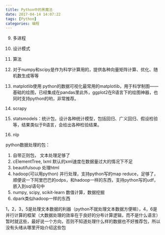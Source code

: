 ```yaml
---
title: Python中的黑魔法
date: 2017-04-14 14:07:22
tags: [Python]
categories: 编程
---
```

9. 多进程

11. 设计模式

12. 算法

14. 对于numpy和scipy是作为科学计算用的，提供各种向量矩阵计算、优化、随机数生成等等

15. matplotlib使用 python的数据可视化最常用的matplotlib，用于科学制图——基础的绘图，已经集成在pandas里此外，ggplot2在R语言下的绘图神器，也同时支持python的哟，非常推荐。

17. scrapy

19. statsmodels：统计包，设计各种统计模型，包括回归、广义回归、假设检验等，结果类似于R语言，会给出各种检验结果。

20. nlp

python数据处理的包：
1. 自带正则包， 文本处理足够了
2. cElementTree, lxml  默认的xml速度在数据量过大的情况下不足
3. beautifulsoup  处理html
4. hadoop(可以用python) 并行处理，支持python写的map reduce，足够了， 顺便说一下阿里巴巴的odps，和hadoop一样的东西，支持python写的udf，嵌入到sql语句中
5. numpy, scipy, scikit-learn 数值计算，数据挖掘
6. dpark类似hadoop一样的东西

1，2，3，5是处理文本数据的利器（python不就处理文本数据方便嘛），4，6是并行计算的框架（大数据处理的效率在于良好的分布计算逻辑，而不是什么语言）暂时就这些，最好说一个方向，否则不知道处理什么样的数据也不好推荐包，所以没有头绪从哪里开始介绍这些包

